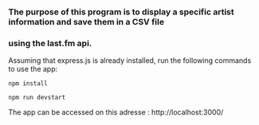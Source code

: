 ### The purpose of this program is to display a specific artist information and save them in a CSV file
### using the last.fm api.

Assuming that express.js is already installed, run the following commands to use the app:

```  
npm install 
```

```  
npm run devstart
```

The app can be accessed on this adresse : http://localhost:3000/

